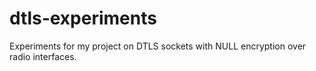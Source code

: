 dtls-experiments
================

Experiments for my project on DTLS sockets with NULL encryption over radio interfaces.
